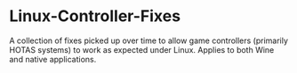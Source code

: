 # Linux-Controller-Fixes
A collection of fixes picked up over time to allow game controllers (primarily HOTAS systems) to work as expected under Linux.
Applies to both Wine and native applications.
